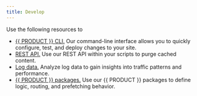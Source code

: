 ```yaml
---
title: Develop
---
```


Use the following resources to 
-   [{{ PRODUCT }} CLI.](/guides/develop/cli) Our command-line interface allows you to quickly configure, test, and deploy changes to your site. 
-   [REST API.](/guides/develop/rest_api) Use our REST API within your scripts to purge cached content. 
-   [Log data.](/guides/develop/logs) Analyze log data to gain insights into traffic patterns and performance.
-   [{{ PRODUCT }} packages.](/guides/develop/packages) Use our {{ PRODUCT }} packages to define logic, routing, and prefetching behavior. 
